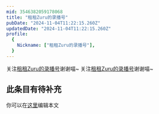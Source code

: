 ```yaml
---
mid: 3546382059178068
title: "租租Zuru的录播号"
pubDate: "2024-11-04T11:22:15.260Z"
updatedDate: "2024-11-04T11:22:15.260Z"
profile:
  {
    Nickname: ["租租Zuru的录播号"],
  }
---
```


关注[租租Zuru的录播号](https://space.bilibili.com/3546382059178068)谢谢喵~ 关注[租租Zuru的录播号](https://space.bilibili.com/3546382059178068)谢谢喵~

## 此条目有待补充
你可以在[这里](https://github.com/Yuhanawa/VTuber.ICU-Content/edit/master/v/租租Zuru的录播号/index.md)编辑本文
